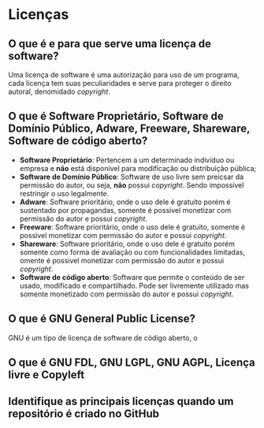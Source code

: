 # Licenças
## O que é e para que serve uma licença de software?
Uma licença de software é uma autorização para uso de um programa, cada licença tem suas peculiaridades e serve para proteger o direito autoral, denomidado *copyright*.
## O que é Software Proprietário, Software de Domínio Público, Adware, Freeware, Shareware, Software de código aberto?
* **Software Proprietário**: Pertencem a um determinado indivíduo ou empresa e **não** está disponível para modificação ou distribuição pública;
* **Software de Domínio Público**: Software de uso livre sem preicsar da permissão do autor, ou seja, **não** possui *copyright*. Sendo impossível restringir o uso legalmente. 
* **Adware**: Software prioritário, onde o uso dele é gratuito porém é sustentado por propagandas, somente é possivel monetizar com permissão do autor e possui *copyright*.
* **Freeware**: Software prioritário, onde o uso dele é gratuito, somente é possivel monetizar com permissão do autor e possui *copyright*.
* **Shareware**: Software prioritário, onde o uso dele é gratuito porém somente como forma de avaliação ou com funcionalidades limitadas, omente é possivel monetizar com permissão do autor e possui *copyright*.
* **Software de código aberto**: Software que permite o conteúdo de ser usado, modificado e compartilhado. Pode ser livremente utilizado mas somente monetizado com permissão do autor e possui *copyright*.
## O que é GNU General Public License?
GNU é um tipo de licença de software de código aberto, o 
## O que é GNU FDL, GNU LGPL, GNU AGPL, Licença livre e Copyleft

## Identifique as principais licenças quando um repositório é criado no GitHub
